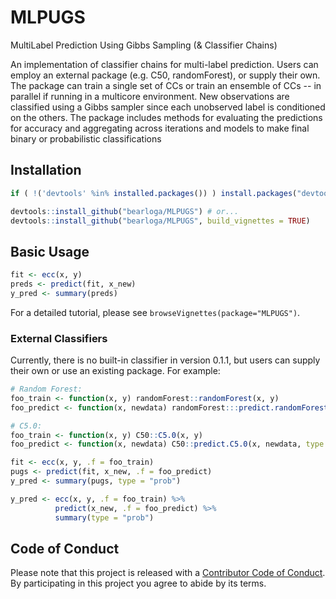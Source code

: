 # MLPUGS
MultiLabel Prediction Using Gibbs Sampling (& Classifier Chains)

An implementation of classifier chains for multi-label prediction. Users can employ an external package (e.g. C50, randomForest), or supply their own. The package can train a single set of CCs or train an ensemble of CCs -- in parallel if running in a multicore environment. New observations are classified using a Gibbs sampler since each unobserved label is conditioned on the others. The package includes methods for evaluating the predictions for accuracy and aggregating across iterations and models to make final binary or probabilistic classifications

## Installation

```R
if ( !('devtools' %in% installed.packages()) ) install.packages("devtools")

devtools::install_github("bearloga/MLPUGS") # or...
devtools::install_github("bearloga/MLPUGS", build_vignettes = TRUE)
```

## Basic Usage

```R
fit <- ecc(x, y)
preds <- predict(fit, x_new)
y_pred <- summary(preds)
```

For a detailed tutorial, please see `browseVignettes(package="MLPUGS")`.

### External Classifiers

Currently, there is no built-in classifier in version 0.1.1, but users can supply their own or use an existing package. For example:

```R
# Random Forest:
foo_train <- function(x, y) randomForest::randomForest(x, y)
foo_predict <- function(x, newdata) randomForest:::predict.randomForest(x, newdata, type = "prob")

# C5.0:
foo_train <- function(x, y) C50::C5.0(x, y)
foo_predict <- function(x, newdata) C50::predict.C5.0(x, newdata, type = "prob")

fit <- ecc(x, y, .f = foo_train)
pugs <- predict(fit, x_new, .f = foo_predict)
y_pred <- summary(pugs, type = "prob")

y_pred <- ecc(x, y, .f = foo_train) %>%
          predict(x_new, .f = foo_predict) %>%
          summary(type = "prob")
```

## Code of Conduct

Please note that this project is released with a [Contributor Code of Conduct](CONDUCT.md). By participating in this project you agree to abide by its terms.
